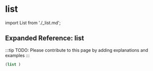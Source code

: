 # list

import List from './_list.md';

<List />

## Expanded Reference: list

:::tip
TODO: Please contribute to this page by adding explanations and examples
:::

```lisp
(list )
```
